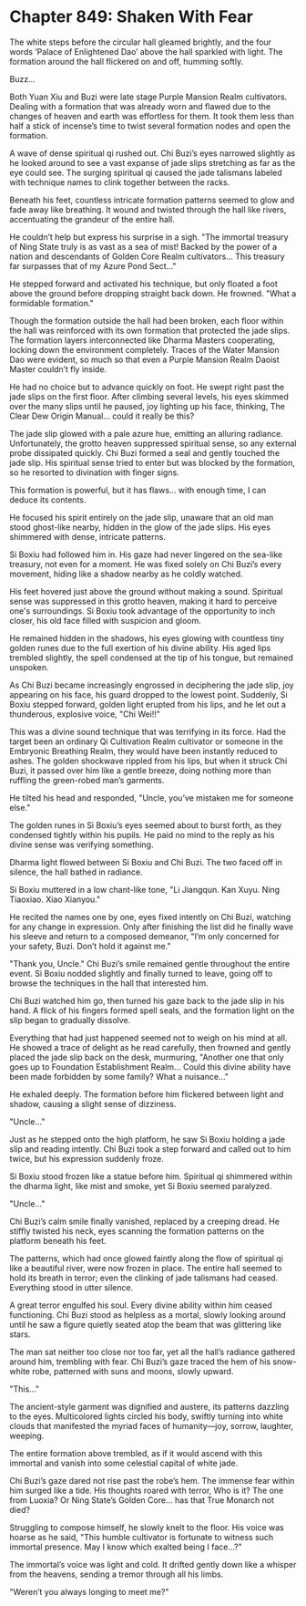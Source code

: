 # Chapter 849: Shaken With Fear

The white steps before the circular hall gleamed brightly, and the four words ‘Palace of Enlightened Dao’ above the hall sparkled with light. The formation around the hall flickered on and off, humming softly.

Buzz...

Both Yuan Xiu and Buzi were late stage Purple Mansion Realm cultivators. Dealing with a formation that was already worn and flawed due to the changes of heaven and earth was effortless for them. It took them less than half a stick of incense’s time to twist several formation nodes and open the formation.

A wave of dense spiritual qi rushed out. Chi Buzi’s eyes narrowed slightly as he looked around to see a vast expanse of jade slips stretching as far as the eye could see. The surging spiritual qi caused the jade talismans labeled with technique names to clink together between the racks.

Beneath his feet, countless intricate formation patterns seemed to glow and fade away like breathing. It wound and twisted through the hall like rivers, accentuating the grandeur of the entire hall.

He couldn’t help but express his surprise in a sigh. "The immortal treasury of Ning State truly is as vast as a sea of mist! Backed by the power of a nation and descendants of Golden Core Realm cultivators... This treasury far surpasses that of my Azure Pond Sect..."

He stepped forward and activated his technique, but only floated a foot above the ground before dropping straight back down. He frowned. "What a formidable formation."

Though the formation outside the hall had been broken, each floor within the hall was reinforced with its own formation that protected the jade slips. The formation layers interconnected like Dharma Masters cooperating, locking down the environment completely. Traces of the Water Mansion Dao were evident, so much so that even a Purple Mansion Realm Daoist Master couldn’t fly inside.

He had no choice but to advance quickly on foot. He swept right past the jade slips on the first floor. After climbing several levels, his eyes skimmed over the many slips until he paused, joy lighting up his face, thinking, The Clear Dew Origin Manual... could it really be this?

The jade slip glowed with a pale azure hue, emitting an alluring radiance. Unfortunately, the grotto heaven suppressed spiritual sense, so any external probe dissipated quickly. Chi Buzi formed a seal and gently touched the jade slip. His spiritual sense tried to enter but was blocked by the formation, so he resorted to divination with finger signs.

This formation is powerful, but it has flaws... with enough time, I can deduce its contents.

He focused his spirit entirely on the jade slip, unaware that an old man stood ghost-like nearby, hidden in the glow of the jade slips. His eyes shimmered with dense, intricate patterns.

Si Boxiu had followed him in. His gaze had never lingered on the sea-like treasury, not even for a moment. He was fixed solely on Chi Buzi’s every movement, hiding like a shadow nearby as he coldly watched.

His feet hovered just above the ground without making a sound. Spiritual sense was suppressed in this grotto heaven, making it hard to perceive one's surroundings. Si Boxiu took advantage of the opportunity to inch closer, his old face filled with suspicion and gloom.

He remained hidden in the shadows, his eyes glowing with countless tiny golden runes due to the full exertion of his divine ability. His aged lips trembled slightly, the spell condensed at the tip of his tongue, but remained unspoken.

As Chi Buzi became increasingly engrossed in deciphering the jade slip, joy appearing on his face, his guard dropped to the lowest point. Suddenly, Si Boxiu stepped forward, golden light erupted from his lips, and he let out a thunderous, explosive voice, "Chi Wei!!"

This was a divine sound technique that was terrifying in its force. Had the target been an ordinary Qi Cultivation Realm cultivator or someone in the Embryonic Breathing Realm, they would have been instantly reduced to ashes. The golden shockwave rippled from his lips, but when it struck Chi Buzi, it passed over him like a gentle breeze, doing nothing more than ruffling the green-robed man’s garments.

He tilted his head and responded, "Uncle, you’ve mistaken me for someone else."

The golden runes in Si Boxiu’s eyes seemed about to burst forth, as they condensed tightly within his pupils. He paid no mind to the reply as his divine sense was verifying something.

Dharma light flowed between Si Boxiu and Chi Buzi. The two faced off in silence, the hall bathed in radiance.

Si Boxiu muttered in a low chant-like tone, "Li Jiangqun. Kan Xuyu. Ning Tiaoxiao. Xiao Xianyou."

He recited the names one by one, eyes fixed intently on Chi Buzi, watching for any change in expression. Only after finishing the list did he finally wave his sleeve and return to a composed demeanor, "I’m only concerned for your safety, Buzi. Don’t hold it against me."

"Thank you, Uncle." Chi Buzi’s smile remained gentle throughout the entire event. Si Boxiu nodded slightly and finally turned to leave, going off to browse the techniques in the hall that interested him.

Chi Buzi watched him go, then turned his gaze back to the jade slip in his hand. A flick of his fingers formed spell seals, and the formation light on the slip began to gradually dissolve.

Everything that had just happened seemed not to weigh on his mind at all. He showed a trace of delight as he read carefully, then frowned and gently placed the jade slip back on the desk, murmuring, "Another one that only goes up to Foundation Establishment Realm... Could this divine ability have been made forbidden by some family? What a nuisance..."

He exhaled deeply. The formation before him flickered between light and shadow, causing a slight sense of dizziness.

"Uncle..."

Just as he stepped onto the high platform, he saw Si Boxiu holding a jade slip and reading intently. Chi Buzi took a step forward and called out to him twice, but his expression suddenly froze.

Si Boxiu stood frozen like a statue before him. Spiritual qi shimmered within the dharma light, like mist and smoke, yet Si Boxiu seemed paralyzed.

"Uncle..."

Chi Buzi’s calm smile finally vanished, replaced by a creeping dread. He stiffly twisted his neck, eyes scanning the formation patterns on the platform beneath his feet.

The patterns, which had once glowed faintly along the flow of spiritual qi like a beautiful river, were now frozen in place. The entire hall seemed to hold its breath in terror; even the clinking of jade talismans had ceased. Everything stood in utter silence.

A great terror engulfed his soul. Every divine ability within him ceased functioning. Chi Buzi stood as helpless as a mortal, slowly looking around until he saw a figure quietly seated atop the beam that was glittering like stars.

The man sat neither too close nor too far, yet all the hall’s radiance gathered around him, trembling with fear. Chi Buzi’s gaze traced the hem of his snow-white robe, patterned with suns and moons, slowly upward.

"This..."

The ancient-style garment was dignified and austere, its patterns dazzling to the eyes. Multicolored lights circled his body, swiftly turning into white clouds that manifested the myriad faces of humanity—joy, sorrow, laughter, weeping.

The entire formation above trembled, as if it would ascend with this immortal and vanish into some celestial capital of white jade.

Chi Buzi’s gaze dared not rise past the robe’s hem. The immense fear within him surged like a tide. His thoughts roared with terror, Who is it? The one from Luoxia? Or Ning State’s Golden Core... has that True Monarch not died?

Struggling to compose himself, he slowly knelt to the floor. His voice was hoarse as he said, "This humble cultivator is fortunate to witness such immortal presence. May I know which exalted being I face...?"

The immortal’s voice was light and cold. It drifted gently down like a whisper from the heavens, sending a tremor through all his limbs.

"Weren’t you always longing to meet me?"
